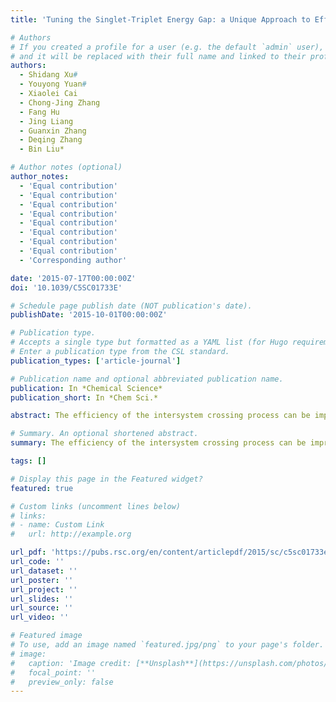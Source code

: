```yaml
---
title: 'Tuning the Singlet-Triplet Energy Gap: a Unique Approach to Efficient Photosensitizers with Aggregation-Induced Emission (AIE) Characteristics'

# Authors
# If you created a profile for a user (e.g. the default `admin` user), write the username (folder name) here
# and it will be replaced with their full name and linked to their profile.
authors:
  - Shidang Xu#
  - Youyong Yuan#
  - Xiaolei Cai
  - Chong-Jing Zhang
  - Fang Hu
  - Jing Liang
  - Guanxin Zhang
  - Deqing Zhang
  - Bin Liu*

# Author notes (optional)
author_notes:
  - 'Equal contribution'
  - 'Equal contribution'
  - 'Equal contribution'
  - 'Equal contribution'
  - 'Equal contribution'
  - 'Equal contribution'
  - 'Equal contribution'
  - 'Equal contribution'
  - 'Corresponding author'

date: '2015-07-17T00:00:00Z'
doi: '10.1039/C5SC01733E'

# Schedule page publish date (NOT publication's date).
publishDate: '2015-10-01T00:00:00Z'

# Publication type.
# Accepts a single type but formatted as a YAML list (for Hugo requirements).
# Enter a publication type from the CSL standard.
publication_types: ['article-journal']

# Publication name and optional abbreviated publication name.
publication: In *Chemical Science*
publication_short: In *Chem Sci.*

abstract: The efficiency of the intersystem crossing process can be improved by reducing the energy gap between the singlet and triplet excited states (ΔEST), which offers the opportunity to improve the yield of the triplet excited state. Herein, we demonstrate that modulation of the excited states is also an effective strategy to regulate the singlet oxygen generation of photosensitizers. Based on our previous studies that photosensitizers with aggregation-induced emission characteristics (AIE) showed enhanced fluorescence and efficient singlet oxygen production in the aggregated state, a series of AIE fluorogens such as TPDC, TPPDC and PPDC were synthesized, which showed ΔEST values of 0.48, 0.35 and 0.27 eV, respectively. A detailed study revealed that PPDC exhibited the highest singlet oxygen efficiency (0.89) as nanoaggregates, while TPDC exhibited the lowest efficiency (0.28), inversely correlated with their ΔEST values. Due to their similar optical properties, TPDC and PPDC were further encapsulated into nanoparticles (NPs). Subsequent surface modification with cell penetrating peptide (TAT) yielded TAT-TPDC NPs and TAT-PPDC NPs. As a result of the stronger singlet oxygen generation, TAT-PPDC NPs showed enhanced cancer cell ablation as compared to TAT-TPDC NPs. Fine-tuning of the singlet-triplet energy gap is thus proven to be an effective new strategy to generate efficient photosensitizers for photodynamic therapy.

# Summary. An optional shortened abstract.
summary: The efficiency of the intersystem crossing process can be improved by reducing the energy gap between the singlet and triplet excited states (ΔEST), which offers the opportunity to improve the yield of the triplet excited state. Herein, we demonstrate that modulation of the excited states is also an effective strategy to regulate the singlet oxygen generation of photosensitizers. Based on our previous studies that photosensitizers with aggregation-induced emission characteristics (AIE) showed enhanced fluorescence and efficient singlet oxygen production in the aggregated state, a series of AIE fluorogens such as TPDC, TPPDC and PPDC were synthesized, which showed ΔEST values of 0.48, 0.35 and 0.27 eV, respectively. A detailed study revealed that PPDC exhibited the highest singlet oxygen efficiency (0.89) as nanoaggregates, while TPDC exhibited the lowest efficiency (0.28), inversely correlated with their ΔEST values. Due to their similar optical properties, TPDC and PPDC were further encapsulated into nanoparticles (NPs). Subsequent surface modification with cell penetrating peptide (TAT) yielded TAT-TPDC NPs and TAT-PPDC NPs. As a result of the stronger singlet oxygen generation, TAT-PPDC NPs showed enhanced cancer cell ablation as compared to TAT-TPDC NPs. Fine-tuning of the singlet-triplet energy gap is thus proven to be an effective new strategy to generate efficient photosensitizers for photodynamic therapy.

tags: []

# Display this page in the Featured widget?
featured: true

# Custom links (uncomment lines below)
# links:
# - name: Custom Link
#   url: http://example.org

url_pdf: 'https://pubs.rsc.org/en/content/articlepdf/2015/sc/c5sc01733e'
url_code: ''
url_dataset: ''
url_poster: ''
url_project: ''
url_slides: ''
url_source: ''
url_video: ''

# Featured image
# To use, add an image named `featured.jpg/png` to your page's folder.
# image:
#   caption: 'Image credit: [**Unsplash**](https://unsplash.com/photos/pLCdAaMFLTE)'
#   focal_point: ''
#   preview_only: false
---
```

